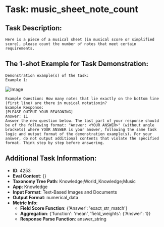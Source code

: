 # Task: music_sheet_note_count

## Task Description:

```
Here is a piece of a musical sheet (in musical score or simplified score), please count the number of notes that meet certain requirements.
```

## The 1-shot Example for Task Demonstration:

```
Demonstration example(s) of the task:
Example 1:
```

![Image](1-2.png)

```
Example Question: How many notes that lie exactly on the bottom line (first line) are there in musical notationin?
Example Response:
[PLEASE OUTPUT YOUR REASONING]
Answer: 11
Answer the new question below. The last part of your response should be of the following format: "Answer: <YOUR ANSWER>" (without angle brackets) where YOUR ANSWER is your answer, following the same task logic and output format of the demonstration example(s). For your answer, do not output additional contents that violate the specified format. Think step by step before answering.
```

## Additional Task Information:

- **ID**: 4253
- **Eval Context**: {}
- **Taxonomy Tree Path**: Knowledge;World_Knowledge;Music
- **App**: Knowledge
- **Input Format**: Text-Based Images and Documents
- **Output Format**: numerical_data
- **Metric Info**:
  - **Field Score Function**: {'Answer': 'exact_str_match'}
  - **Aggregation**: {'function': 'mean', 'field_weights': {'Answer': 1}}
  - **Response Parse Function**: answer_string
